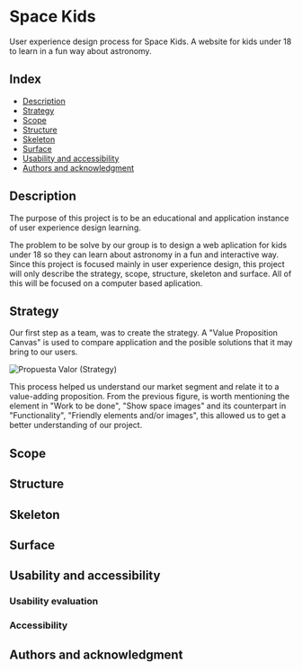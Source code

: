 # Space Kids
User experience design process for Space Kids. A website for kids under 18 to learn in a fun way about astronomy.

## Index
- [Description](https://https://github.com/jmainhard/canchapp-uxd/blob/main/README.md#structure)
- [Strategy](https://https://github.com/jabinherrera/UX/blob/main/README.md#strategy)
- [Scope](https://https://github.com/jabinherrera/UX/blob/main/README.md#scope)
- [Structure](https://https://github.com/jabinherrera/UX/blob/main/README.md#structure)
- [Skeleton](https://https://github.com/jabinherrera/UX/blob/main/README.md#skeleton)
- [Surface](https://https://github.com/jabinherrera/UX/blob/main/README.md#surface)
- [Usability and accessibility](https://https://github.com/jabinherrera/UX/blob/main/README.md#usability-and-accessibility)
- [Authors and acknowledgment](https://https://github.com/jabinherrera/UX/blob/main/README.md#authors-and-acknowledgment)

## Description
The purpose of this project is to be an educational and application instance of user experience design learning.

The problem to be solve by our group is to design a web aplication for kids under 18 so they can learn about astronomy in a fun and interactive way. Since this project is focused mainly in user experience design, this project will only describe the strategy, scope, structure, skeleton and surface. All of this will be focused on a computer based aplication.

## Strategy
Our first step as a team, was to create the strategy. A "Value Proposition Canvas" is used to compare application and the posible solutions that it may bring to our users.

![Propuesta Valor (Strategy)](https://github.com/jabinherrera/UX/assets/89926906/636d60af-5252-428a-8443-fccd1f7cad87)

This process helped us understand our market segment and relate it to a value-adding proposition. From the previous figure, is worth mentioning the element in "Work to be done", "Show space images" and its counterpart in "Functionality", "Friendly elements and/or images", this allowed us to get a better understanding of our project. <!-- Decir si agregamos, mantubimos o descartamos ideas de las propuestas de valor al final del proyecto -->

## Scope

## Structure

## Skeleton

## Surface

## Usability and accessibility

### Usability evaluation

### Accessibility

## Authors and acknowledgment
